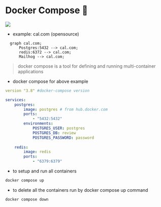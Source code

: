 # Docker Compose 🐙

![](https://media.licdn.com/dms/image/D4D12AQHyejiPAN-Paw/article-cover_image-shrink_600_2000/0/1707453517262?e=2147483647&v=beta&t=QSLpqomh7uKiKOAbzjhvz6bD-6lqk_aOm2et7lwm3x4)

- example: cal.com (opensource)
```mermaid
  graph cal.com;
      Postgres:5432 --> cal.com;
      redis:6372 --> cal.com;
      Mailhog --> cal.com;
```

> docker compose is a tool for defining and running multi-container applications

- docker compose for above example
```yml
version "3.8" #docker-compose version

services:
    postgres:
        image: postgres # from hub.docker.com
        ports:
            - "5432:5432"
        environments:
            POSTGRES_USER: postgres
            POSTGRES_DB: review
            POSTGRES_PASSWORD: password
    
    redis:
        image: redis
        ports:
            - "6379:6379"
```

- to setup and run all containers
```bash
docker compose up
```

- to delete all the containers run by docker compose up command
```bash
docker compose down
```
